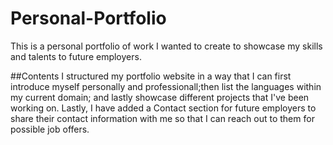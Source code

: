 # Personal-Portfolio
 This is a personal portfolio of work I wanted to create to showcase my skills and talents to future employers.
 
 ##Contents
I structured my portfolio website in a way that I can first introduce myself personally and professionall;then list the languages within my current domain; and lastly showcase different projects that I've been working on.
Lastly, I have added a Contact section for future employers to share their contact information with me so that I can reach out to them for possible job offers.
